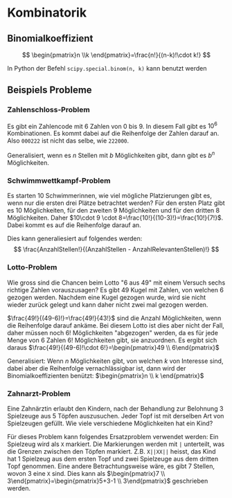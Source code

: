 # Kombinatorik

## Binomialkoeffizient

$$
\begin{pmatrix}n \\k \end{pmatrix}=\frac{n!}{(n-k)!\cdot k!}
$$

In Python der Befehl `scipy.special.binom(n, k)` kann benutzt werden

## Beispiels Probleme

### Zahlenschloss-Problem

Es gibt ein Zahlencode mit 6 Zahlen von 0 bis 9. In diesem Fall gibt es $10^6$ Kombinationen. Es kommt dabei auf die Reihenfolge der Zahlen darauf an. Also `000222` ist nicht das selbe, wie `222000`.

Generalisiert, wenn es $n$ Stellen mit $b$ Möglichkeiten gibt, dann gibt es $b^n$ Möglichkeiten.

### Schwimmwettkampf-Problem

Es starten 10 Schwimmerinnen, wie viel mögliche Platzierungen gibt es, wenn nur die ersten drei Plätze betrachtet werden? Für den ersten Platz gibt es $10$ Möglichkeiten, für den zweiten $9$ Möglichkeiten und für den dritten $8$ Möglichkeiten. Daher $10\cdot 9 \cdot 8=\frac{10!}{(10-3)!}=\frac{10!}{7!}$. Dabei kommt es auf die Reihenfolge darauf an.

Dies kann generaliesiert auf folgendes werden:
$$
\frac{AnzahlStellen!}{(AnzahlStellen - AnzahlRelevantenStellen)!}
$$

### Lotto-Problem

Wie gross sind die Chancen beim Lotto "6 aus 49" mit einem Versuch sechs richtige Zahlen vorauszusagen? Es gibt 49 Kugel mit Zahlen, von welchen 6 gezogen werden. Nachdem eine Kugel gezogen wurde, wird sie nicht wieder zurück gelegt und kann daher nicht zwei mal gezogen werden.

$\frac{49!}{(49-6)!}=\frac{49!}{43!}$ sind die Anzahl Möglichkeiten, wenn die Reihenfolge darauf ankäme. Bei diesem Lotto ist dies aber nicht der Fall, daher müssen noch $6!$ Möglichkeiten "abgezogen" werden, da es für jede Menge von 6 Zahlen $6!$ Möglichkeiten gibt, sie anzuordnen. Es ergibt sich daraus $\frac{49!}{(49-6)!\cdot 6!}=\begin{pmatrix}49 \\ 6\end{pmatrix}$

Generalisiert: Wenn $n$ Möglichkeiten gibt, von welchen $k$ von Interesse sind, dabei aber die Reihenfolge vernachlässigbar ist, dann wird der Binomialkoeffizienten benützt: $\begin{pmatrix}n \\ k \end{pmatrix}$

### Zahnarzt-Problem

Eine Zahnärztin erlaubt den Kindern, nach der Behandlung zur Belohnung 3 Spielzeuge aus 5 Töpfen auszusuchen. Jeder Topf ist mit derselben Art von Spielzeugen gefüllt. Wie viele verschiedene Möglichkeiten hat ein Kind?

Für dieses Problem kann folgendes Ersatzproblem verwendet werden: Ein Spielzeug wird als `X` markiert. Die Markierungen werden mit `|` unterteilt, was die Grenzen zwischen den Töpfen markiert. Z.B. `X||XX||` heisst, das Kind hat 1 Spielzeug aus dem ersten Topf und zwei Spielzeuge aus dem dritten Topf genommen. Eine andere Betrachtungsweise wäre, es gibt 7 Stellen, wovon 3 eine `X` sind. Dies kann als $\begin{pmatrix}7 \\ 3\end{pmatrix}=\begin{pmatrix}5+3-1 \\ 3\end{pmatrix}$ geschrieben werden.